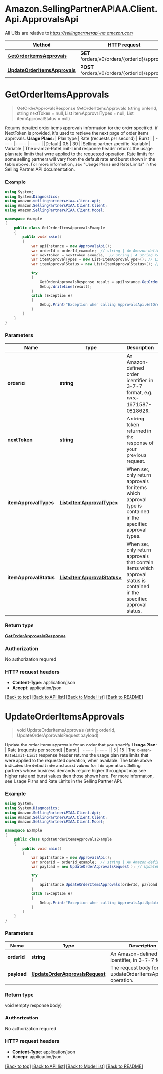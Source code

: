 # Amazon.SellingPartnerAPIAA.Client.Api.ApprovalsApi

All URIs are relative to *https://sellingpartnerapi-na.amazon.com*

Method | HTTP request | Description
------------- | ------------- | -------------
[**GetOrderItemsApprovals**](ApprovalsApi.md#getorderitemsapprovals) | **GET** /orders/v0/orders/{orderId}/approvals | 
[**UpdateOrderItemsApprovals**](ApprovalsApi.md#updateorderitemsapprovals) | **POST** /orders/v0/orders/{orderId}/approvals | 


<a name="getorderitemsapprovals"></a>
# **GetOrderItemsApprovals**
> GetOrderApprovalsResponse GetOrderItemsApprovals (string orderId, string nextToken = null, List<ItemApprovalType> itemApprovalTypes = null, List<ItemApprovalStatus> itemApprovalStatus = null)



Returns detailed order items approvals information for the order specified. If NextToken is provided, it's used to retrieve the next page of order items approvals.  **Usage Plans:**  | Plan type | Rate (requests per second) | Burst | | - -- - | - -- - | - -- - | |Default| 0.5 | 30 | |Selling partner specific| Variable | Variable |  The x-amzn-RateLimit-Limit response header returns the usage plan rate limits that were applied to the requested operation. Rate limits for some selling partners will vary from the default rate and burst shown in the table above. For more information, see \"Usage Plans and Rate Limits\" in the Selling Partner API documentation.

### Example
```csharp
using System;
using System.Diagnostics;
using Amazon.SellingPartnerAPIAA.Client.Api;
using Amazon.SellingPartnerAPIAA.Client.Client;
using Amazon.SellingPartnerAPIAA.Client.Model;

namespace Example
{
    public class GetOrderItemsApprovalsExample
    {
        public void main()
        {
            var apiInstance = new ApprovalsApi();
            var orderId = orderId_example;  // string | An Amazon-defined order identifier, in 3-7-7 format, e.g. 933-1671587-0818628.
            var nextToken = nextToken_example;  // string | A string token returned in the response of your previous request. (optional) 
            var itemApprovalTypes = new List<ItemApprovalType>(); // List<ItemApprovalType> | When set, only return approvals for items which approval type is contained in the specified approval types. (optional) 
            var itemApprovalStatus = new List<ItemApprovalStatus>(); // List<ItemApprovalStatus> | When set, only return approvals that contain items which approval status is contained in the specified approval status. (optional) 

            try
            {
                GetOrderApprovalsResponse result = apiInstance.GetOrderItemsApprovals(orderId, nextToken, itemApprovalTypes, itemApprovalStatus);
                Debug.WriteLine(result);
            }
            catch (Exception e)
            {
                Debug.Print("Exception when calling ApprovalsApi.GetOrderItemsApprovals: " + e.Message );
            }
        }
    }
}
```

### Parameters

Name | Type | Description  | Notes
------------- | ------------- | ------------- | -------------
 **orderId** | **string**| An Amazon-defined order identifier, in 3-7-7 format, e.g. 933-1671587-0818628. | 
 **nextToken** | **string**| A string token returned in the response of your previous request. | [optional] 
 **itemApprovalTypes** | [**List&lt;ItemApprovalType&gt;**](ItemApprovalType.md)| When set, only return approvals for items which approval type is contained in the specified approval types. | [optional] 
 **itemApprovalStatus** | [**List&lt;ItemApprovalStatus&gt;**](ItemApprovalStatus.md)| When set, only return approvals that contain items which approval status is contained in the specified approval status. | [optional] 

### Return type

[**GetOrderApprovalsResponse**](GetOrderApprovalsResponse.md)

### Authorization

No authorization required

### HTTP request headers

 - **Content-Type**: application/json
 - **Accept**: application/json

[[Back to top]](#) [[Back to API list]](../README.md#documentation-for-api-endpoints) [[Back to Model list]](../README.md#documentation-for-models) [[Back to README]](../README.md)

<a name="updateorderitemsapprovals"></a>
# **UpdateOrderItemsApprovals**
> void UpdateOrderItemsApprovals (string orderId, UpdateOrderApprovalsRequest payload)



Update the order items approvals for an order that you specify.  **Usage Plan:**  | Rate (requests per second) | Burst | | - -- - | - -- - | | 5 | 15 |  The `x-amzn-RateLimit-Limit` response header returns the usage plan rate limits that were applied to the requested operation, when available. The table above indicates the default rate and burst values for this operation. Selling partners whose business demands require higher throughput may see higher rate and burst values then those shown here. For more information, see [Usage Plans and Rate Limits in the Selling Partner API](doc:usage-plans-and-rate-limits-in-the-sp-api).

### Example
```csharp
using System;
using System.Diagnostics;
using Amazon.SellingPartnerAPIAA.Client.Api;
using Amazon.SellingPartnerAPIAA.Client.Client;
using Amazon.SellingPartnerAPIAA.Client.Model;

namespace Example
{
    public class UpdateOrderItemsApprovalsExample
    {
        public void main()
        {
            var apiInstance = new ApprovalsApi();
            var orderId = orderId_example;  // string | An Amazon-defined order identifier, in 3-7-7 format.
            var payload = new UpdateOrderApprovalsRequest(); // UpdateOrderApprovalsRequest | The request body for the updateOrderItemsApprovals operation.

            try
            {
                apiInstance.UpdateOrderItemsApprovals(orderId, payload);
            }
            catch (Exception e)
            {
                Debug.Print("Exception when calling ApprovalsApi.UpdateOrderItemsApprovals: " + e.Message );
            }
        }
    }
}
```

### Parameters

Name | Type | Description  | Notes
------------- | ------------- | ------------- | -------------
 **orderId** | **string**| An Amazon-defined order identifier, in 3-7-7 format. | 
 **payload** | [**UpdateOrderApprovalsRequest**](UpdateOrderApprovalsRequest.md)| The request body for the updateOrderItemsApprovals operation. | 

### Return type

void (empty response body)

### Authorization

No authorization required

### HTTP request headers

 - **Content-Type**: application/json
 - **Accept**: application/json

[[Back to top]](#) [[Back to API list]](../README.md#documentation-for-api-endpoints) [[Back to Model list]](../README.md#documentation-for-models) [[Back to README]](../README.md)

